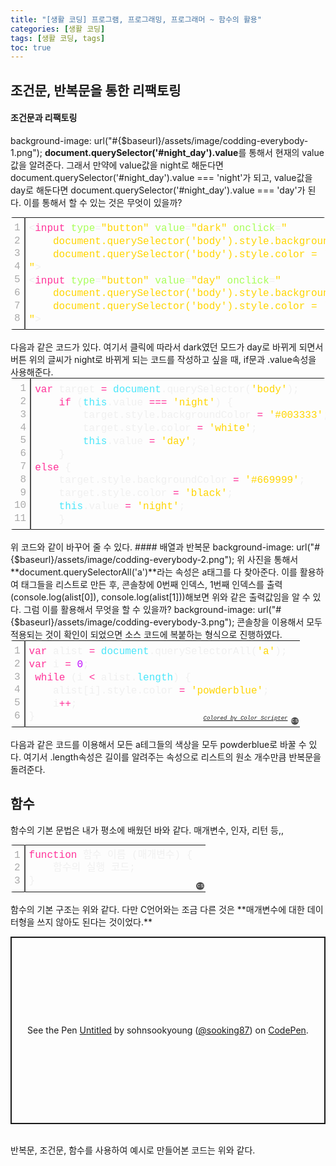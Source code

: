 ```yaml
---
title: "[생활 코딩] 프로그램, 프로그래밍, 프로그래머 ~ 함수의 활용"
categories: [생활 코딩]
tags: [생활 코딩, tags]
toc: true
---
```

## 조건문, 반복문을 통한 리팩토링
#### 조건문과 리팩토링
background-image: url("#{$baseurl}/assets/image/codding-everybody-1.png");
**document.querySelector('#night_day').value**를 통해서 현재의 value값을 알려준다. 그래서 만약에 value값을 night로 해둔다면 document.querySelector('#night_day').value === 'night'가 되고, value값을 day로 해둔다면 document.querySelector('#night_day').value === 'day'가 된다. 이를 통해서 할 수 있는 것은 무엇이 있을까?

<div class="colorscripter-code" style="color:#f0f0f0;font-family:Consolas, 'Liberation Mono', Menlo, Courier, monospace !important; position:relative !important;overflow:auto"><table class="colorscripter-code-table" style="margin:0;padding:0;border:none;border-radius:4px;" cellspacing="0" cellpadding="0"><tr><td style="padding:6px;border-right:2px solid #4f4f4f"><div style="margin:0;padding:0;word-break:normal;text-align:right;color:#aaa;font-family:Consolas, 'Liberation Mono', Menlo, Courier, monospace !important;line-height:130%"><div style="line-height:130%">1</div><div style="line-height:130%">2</div><div style="line-height:130%">3</div><div style="line-height:130%">4</div><div style="line-height:130%">5</div><div style="line-height:130%">6</div><div style="line-height:130%">7</div><div style="line-height:130%">8</div></div></td><td style="padding:6px 0;text-align:left"><div style="margin:0;padding:0;color:#f0f0f0;font-family:Consolas, 'Liberation Mono', Menlo, Courier, monospace !important;line-height:130%"><div style="padding:0 6px; white-space:pre; line-height:130%"><span style="color:#f0f0f0">&lt;</span><span style="color:#ff3399">input</span>&nbsp;<span style="color:#a8ff58">type</span>=<span style="color:#ffd500">"button"</span><span style="color:#a8ff58"></span>&nbsp;<span style="color:#a8ff58">value</span>=<span style="color:#ffd500">"dark"</span><span style="color:#a8ff58"></span>&nbsp;<span style="color:#a8ff58">onclick</span>=<span style="color:#ffd500">"</span></div><div style="padding:0 6px; white-space:pre; line-height:130%"><span style="color:#ffd500">&nbsp;&nbsp;&nbsp;&nbsp;document.querySelector('body').style.backgroundColor&nbsp;=&nbsp;'#003333';</span></div><div style="padding:0 6px; white-space:pre; line-height:130%"><span style="color:#ffd500">&nbsp;&nbsp;&nbsp;&nbsp;document.querySelector('body').style.color&nbsp;=&nbsp;'white';</span></div><div style="padding:0 6px; white-space:pre; line-height:130%"><span style="color:#ffd500">"</span><span style="color:#a8ff58"></span><span style="color:#f0f0f0">&gt;</span></div><div style="padding:0 6px; white-space:pre; line-height:130%"><span style="color:#f0f0f0">&lt;</span><span style="color:#ff3399">input</span>&nbsp;<span style="color:#a8ff58">type</span>=<span style="color:#ffd500">"button"</span><span style="color:#a8ff58"></span>&nbsp;<span style="color:#a8ff58">value</span>=<span style="color:#ffd500">"day"</span><span style="color:#a8ff58"></span>&nbsp;<span style="color:#a8ff58">onclick</span>=<span style="color:#ffd500">"</span></div><div style="padding:0 6px; white-space:pre; line-height:130%"><span style="color:#ffd500">&nbsp;&nbsp;&nbsp;&nbsp;document.querySelector('body').style.backgroundColor&nbsp;=&nbsp;'#669999';</span></div><div style="padding:0 6px; white-space:pre; line-height:130%"><span style="color:#ffd500">&nbsp;&nbsp;&nbsp;&nbsp;document.querySelector('body').style.color&nbsp;=&nbsp;'black';</span></div><div style="padding:0 6px; white-space:pre; line-height:130%"><span style="color:#ffd500">"</span><span style="color:#a8ff58"></span><span style="color:#f0f0f0">&gt;</span></div></div><div style="text-align:right;margin-top:-13px;margin-right:5px;font-size:9px;font-style:italic"><a href="http://colorscripter.com/info#e" target="_blank" style="color:#4f4f4ftext-decoration:none">Colored by Color Scripter</a></div></td><td style="vertical-align:bottom;padding:0 2px 4px 0"><a href="http://colorscripter.com/info#e" target="_blank" style="text-decoration:none;color:white"><span style="font-size:9px;word-break:normal;background-color:#4f4f4f;color:white;border-radius:10px;padding:1px">cs</span></a></td></tr></table></div><br>
다음과 같은 코드가 있다. 여기서 클릭에 따라서 dark였던 모드가 day로 바뀌게 되면서 버튼 위의 글씨가 night로 바뀌게 되는 코드를 작성하고 싶을 때, if문과 .value속성을 사용해준다.
<div class="colorscripter-code" style="color:#f0f0f0;font-family:Consolas, 'Liberation Mono', Menlo, Courier, monospace !important; position:relative !important;overflow:auto"><table class="colorscripter-code-table" style="margin:0;padding:0;border:none;border-radius:4px;" cellspacing="0" cellpadding="0"><tr><td style="padding:6px;border-right:2px solid #4f4f4f"><div style="margin:0;padding:0;word-break:normal;text-align:right;color:#aaa;font-family:Consolas, 'Liberation Mono', Menlo, Courier, monospace !important;line-height:130%"><div style="line-height:130%">1</div><div style="line-height:130%">2</div><div style="line-height:130%">3</div><div style="line-height:130%">4</div><div style="line-height:130%">5</div><div style="line-height:130%">6</div><div style="line-height:130%">7</div><div style="line-height:130%">8</div><div style="line-height:130%">9</div><div style="line-height:130%">10</div><div style="line-height:130%">11</div></div></td><td style="padding:6px 0;text-align:left"><div style="margin:0;padding:0;color:#f0f0f0;font-family:Consolas, 'Liberation Mono', Menlo, Courier, monospace !important;line-height:130%"><div style="padding:0 6px; white-space:pre; line-height:130%"><span style="color:#ff3399">var</span>&nbsp;target&nbsp;<span style="color:#aaffaa"></span><span style="color:#ff3399">=</span>&nbsp;<span style="color:#4be6fa">document</span>.querySelector(<span style="color:#ffd500">'body'</span>);</div><div style="padding:0 6px; white-space:pre; line-height:130%">&nbsp;&nbsp;&nbsp;&nbsp;<span style="color:#ff3399">if</span>&nbsp;(<span style="color:#4be6fa">this</span>.value&nbsp;<span style="color:#aaffaa"></span><span style="color:#ff3399">=</span><span style="color:#aaffaa"></span><span style="color:#ff3399">=</span><span style="color:#aaffaa"></span><span style="color:#ff3399">=</span>&nbsp;<span style="color:#ffd500">'night'</span>)&nbsp;{&nbsp;&nbsp;&nbsp;&nbsp;&nbsp;&nbsp;&nbsp;&nbsp;&nbsp;&nbsp;&nbsp;&nbsp;&nbsp;&nbsp;&nbsp;&nbsp;&nbsp;&nbsp;&nbsp;<span style="color:#999999">//만약에&nbsp;this.value가&nbsp;night라면</span></div><div style="padding:0 6px; white-space:pre; line-height:130%">&nbsp;&nbsp;&nbsp;&nbsp;&nbsp;&nbsp;&nbsp;&nbsp;target.style.backgroundColor&nbsp;<span style="color:#aaffaa"></span><span style="color:#ff3399">=</span>&nbsp;<span style="color:#ffd500">'#003333'</span>;</div><div style="padding:0 6px; white-space:pre; line-height:130%">&nbsp;&nbsp;&nbsp;&nbsp;&nbsp;&nbsp;&nbsp;&nbsp;target.style.color&nbsp;<span style="color:#aaffaa"></span><span style="color:#ff3399">=</span>&nbsp;<span style="color:#ffd500">'white'</span>;</div><div style="padding:0 6px; white-space:pre; line-height:130%">&nbsp;&nbsp;&nbsp;&nbsp;&nbsp;&nbsp;&nbsp;&nbsp;<span style="color:#4be6fa">this</span>.value&nbsp;<span style="color:#aaffaa"></span><span style="color:#ff3399">=</span>&nbsp;<span style="color:#ffd500">'day'</span>;&nbsp;&nbsp;&nbsp;&nbsp;&nbsp;&nbsp;&nbsp;&nbsp;&nbsp;&nbsp;&nbsp;&nbsp;&nbsp;&nbsp;&nbsp;&nbsp;&nbsp;&nbsp;&nbsp;&nbsp;&nbsp;&nbsp;&nbsp;&nbsp;&nbsp;<span style="color:#999999">//value값을&nbsp;day로&nbsp;바꾼다.&nbsp;</span></div><div style="padding:0 6px; white-space:pre; line-height:130%">&nbsp;&nbsp;&nbsp;&nbsp;}</div><div style="padding:0 6px; white-space:pre; line-height:130%"><span style="color:#ff3399">else</span>&nbsp;{&nbsp;&nbsp;&nbsp;&nbsp;&nbsp;&nbsp;&nbsp;&nbsp;&nbsp;&nbsp;&nbsp;&nbsp;&nbsp;&nbsp;&nbsp;&nbsp;&nbsp;&nbsp;&nbsp;&nbsp;&nbsp;&nbsp;&nbsp;&nbsp;&nbsp;&nbsp;&nbsp;&nbsp;&nbsp;&nbsp;&nbsp;&nbsp;&nbsp;&nbsp;&nbsp;&nbsp;&nbsp;&nbsp;&nbsp;&nbsp;&nbsp;&nbsp;&nbsp;&nbsp;&nbsp;&nbsp;<span style="color:#999999">//그렇지&nbsp;않다면&nbsp;(만약에&nbsp;this.value값이&nbsp;day라면)</span></div><div style="padding:0 6px; white-space:pre; line-height:130%">&nbsp;&nbsp;&nbsp;&nbsp;target.style.backgroundColor&nbsp;<span style="color:#aaffaa"></span><span style="color:#ff3399">=</span>&nbsp;<span style="color:#ffd500">'#669999'</span>;</div><div style="padding:0 6px; white-space:pre; line-height:130%">&nbsp;&nbsp;&nbsp;&nbsp;target.style.color&nbsp;<span style="color:#aaffaa"></span><span style="color:#ff3399">=</span>&nbsp;<span style="color:#ffd500">'black'</span>;</div><div style="padding:0 6px; white-space:pre; line-height:130%">&nbsp;&nbsp;&nbsp;&nbsp;<span style="color:#4be6fa">this</span>.value&nbsp;<span style="color:#aaffaa"></span><span style="color:#ff3399">=</span>&nbsp;<span style="color:#ffd500">'night'</span>;&nbsp;&nbsp;&nbsp;&nbsp;&nbsp;&nbsp;&nbsp;&nbsp;&nbsp;&nbsp;&nbsp;&nbsp;&nbsp;&nbsp;&nbsp;&nbsp;&nbsp;&nbsp;&nbsp;&nbsp;&nbsp;&nbsp;&nbsp;&nbsp;&nbsp;&nbsp;&nbsp;<span style="color:#999999">//this.value값을&nbsp;night로&nbsp;바꾼다.&nbsp;</span></div><div style="padding:0 6px; white-space:pre; line-height:130%">&nbsp;&nbsp;&nbsp;&nbsp;}</div></div><div style="text-align:right;margin-top:-13px;margin-right:5px;font-size:9px;font-style:italic"><a href="http://colorscripter.com/info#e" target="_blank" style="color:#4f4f4ftext-decoration:none">Colored by Color Scripter</a></div></td><td style="vertical-align:bottom;padding:0 2px 4px 0"><a href="http://colorscripter.com/info#e" target="_blank" style="text-decoration:none;color:white"><span style="font-size:9px;word-break:normal;background-color:#4f4f4f;color:white;border-radius:10px;padding:1px">cs</span></a></td></tr></table></div><br>
위 코드와 같이 바꾸어 줄 수 있다.
#### 배열과 반복문
background-image: url("#{$baseurl}/assets/image/codding-everybody-2.png");
위 사진을 통해서 **document.querySelectorAll('a')**라는 속성은 a태그를 다 찾아준다. 이를 활용하여 태그들을 리스트로 만든 후, 콘솔창에 0번째 인덱스, 1번째 인덱스를 출력(console.log(alist[0]), console.log(alist[1]))해보면 위와 같은 출력값임을 알 수 있다. 그럼 이를 활용해서 무엇을 할 수 있을까?
background-image: url("#{$baseurl}/assets/image/codding-everybody-3.png");
콘솔창을 이용해서 모두 적용되는 것이 확인이 되었으면 소스 코드에 복붙하는 형식으로 진행하였다.
<div class="colorscripter-code" style="color:#f0f0f0;font-family:Consolas, 'Liberation Mono', Menlo, Courier, monospace !important; position:relative !important;overflow:auto"><table class="colorscripter-code-table" style="margin:0;padding:0;border:none;border-radius:4px;" cellspacing="0" cellpadding="0"><tr><td style="padding:6px;border-right:2px solid #4f4f4f"><div style="margin:0;padding:0;word-break:normal;text-align:right;color:#aaa;font-family:Consolas, 'Liberation Mono', Menlo, Courier, monospace !important;line-height:130%"><div style="line-height:130%">1</div><div style="line-height:130%">2</div><div style="line-height:130%">3</div><div style="line-height:130%">4</div><div style="line-height:130%">5</div><div style="line-height:130%">6</div></div></td><td style="padding:6px 0;text-align:left"><div style="margin:0;padding:0;color:#f0f0f0;font-family:Consolas, 'Liberation Mono', Menlo, Courier, monospace !important;line-height:130%"><div style="padding:0 6px; white-space:pre; line-height:130%"><span style="color:#ff3399">var</span>&nbsp;alist&nbsp;<span style="color:#aaffaa"></span><span style="color:#ff3399">=</span>&nbsp;<span style="color:#4be6fa">document</span>.querySelectorAll(<span style="color:#ffd500">'a'</span>);</div><div style="padding:0 6px; white-space:pre; line-height:130%"><span style="color:#ff3399">var</span>&nbsp;i&nbsp;<span style="color:#aaffaa"></span><span style="color:#ff3399">=</span>&nbsp;<span style="color:#c10aff">0</span>;</div><div style="padding:0 6px; white-space:pre; line-height:130%">&nbsp;<span style="color:#ff3399">while</span>&nbsp;(i&nbsp;<span style="color:#aaffaa"></span><span style="color:#ff3399">&lt;</span>&nbsp;alist.<span style="color:#4be6fa">length</span>)&nbsp;{</div><div style="padding:0 6px; white-space:pre; line-height:130%">&nbsp;&nbsp;&nbsp;&nbsp;alist[i].style.color&nbsp;<span style="color:#aaffaa"></span><span style="color:#ff3399">=</span>&nbsp;<span style="color:#ffd500">'powderblue'</span>;</div><div style="padding:0 6px; white-space:pre; line-height:130%">&nbsp;&nbsp;&nbsp;&nbsp;i<span style="color:#aaffaa"></span><span style="color:#ff3399">+</span><span style="color:#aaffaa"></span><span style="color:#ff3399">+</span>;</div><div style="padding:0 6px; white-space:pre; line-height:130%">}</div></div><div style="text-align:right;margin-top:-13px;margin-right:5px;font-size:9px;font-style:italic"><a href="http://colorscripter.com/info#e" target="_blank" style="color:#4f4f4ftext-decoration:none">Colored by Color Scripter</a></div></td><td style="vertical-align:bottom;padding:0 2px 4px 0"><a href="http://colorscripter.com/info#e" target="_blank" style="text-decoration:none;color:white"><span style="font-size:9px;word-break:normal;background-color:#4f4f4f;color:white;border-radius:10px;padding:1px">cs</span></a></td></tr></table></div><br>
다음과 같은 코드를 이용해서 모든 a테그들의 색상을 모두 powderblue로 바꿀 수 있다. 여기서 .length속성은 길이를 알려주는 속성으로 리스트의 원소 개수만큼 반복문을 돌려준다.

## 함수
함수의 기본 문법은 내가 평소에 배웠던 바와 같다. 매개변수, 인자, 리턴 등,,
<div class="colorscripter-code" style="color:#f0f0f0;font-family:Consolas, 'Liberation Mono', Menlo, Courier, monospace !important; position:relative !important;overflow:auto"><table class="colorscripter-code-table" style="margin:0;padding:0;border:none;border-radius:4px;" cellspacing="0" cellpadding="0"><tr><td style="padding:6px;border-right:2px solid #4f4f4f"><div style="margin:0;padding:0;word-break:normal;text-align:right;color:#aaa;font-family:Consolas, 'Liberation Mono', Menlo, Courier, monospace !important;line-height:130%"><div style="line-height:130%">1</div><div style="line-height:130%">2</div><div style="line-height:130%">3</div></div></td><td style="padding:6px 0;text-align:left"><div style="margin:0;padding:0;color:#f0f0f0;font-family:Consolas, 'Liberation Mono', Menlo, Courier, monospace !important;line-height:130%"><div style="padding:0 6px; white-space:pre; line-height:130%"><span style="color:#ff3399">function</span>&nbsp;함수&nbsp;이름&nbsp;(매개변수)&nbsp;{</div><div style="padding:0 6px; white-space:pre; line-height:130%">&nbsp;&nbsp;&nbsp;&nbsp;함수의&nbsp;실행&nbsp;코드;</div><div style="padding:0 6px; white-space:pre; line-height:130%">}</div></div></td><td style="vertical-align:bottom;padding:0 2px 4px 0"><a href="http://colorscripter.com/info#e" target="_blank" style="text-decoration:none;color:white"><span style="font-size:9px;word-break:normal;background-color:#4f4f4f;color:white;border-radius:10px;padding:1px">cs</span></a></td></tr></table></div><br>
함수의 기본 구조는 위와 같다. 다만 C언어와는 조금 다른 것은 **매개변수에 대한 데이터형을 쓰지 않아도 된다는 것이었다.**

<p class="codepen" data-height="300" data-default-tab="html,result" data-slug-hash="oNGPxXd" data-user="sooking87" style="height: 300px; box-sizing: border-box; display: flex; align-items: center; justify-content: center; border: 2px solid; margin: 1em 0; padding: 1em;">
  <span>See the Pen <a href="https://codepen.io/sooking87/pen/oNGPxXd">
  Untitled</a> by sohnsookyoung (<a href="https://codepen.io/sooking87">@sooking87</a>)
  on <a href="https://codepen.io">CodePen</a>.</span>
</p>
<script async src="https://cpwebassets.codepen.io/assets/embed/ei.js"></script><br>
반복문, 조건문, 함수를 사용하여 예시로 만들어본 코드는 위와 같다. 
